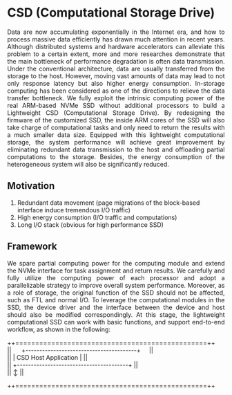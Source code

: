 # CSD (Computational Storage Drive)

<p align = "justify">
Data are now accumulating exponentially in the Internet era, and how to process massive data efficiently has drawn much attention in recent years. Although distributed systems and hardware accelerators can alleviate this problem to a certain extent, more and more researches demonstrate that the main bottleneck of performance degradation is often data transmission. Under the conventional architecture, data are usually transferred from the storage to the host. However, moving vast amounts of data may lead to not only response latency but also higher energy consumption. In-storage computing has been considered as one of the directions to relieve the data transfer bottleneck. We fully exploit the intrinsic computing power of the real ARM-based NVMe SSD without additional processors to build a Lightweight CSD (Computational Storage Drive). By redesigning the firmware of the customized SSD, the inside ARM cores of the SSD will also take charge of computational tasks and only need to return the results with a much smaller data size. Equipped with this lightweight computational storage, the system performance will achieve great improvement by eliminating redundant data transmission to the host and offloading partial computations to the storage. Besides, the energy consumption of the heterogeneous system will also be significantly reduced.
</p>

## Motivation

1. Redundant data movement (page migrations of the block-based interface induce tremendous I/O traffic)
2. High energy consumption (I/O traffic and computations)
3. Long I/O stack (obvious for high performance SSD)

## Framework

<p align = "justify">
We spare partial computing power for the computing module and extend the NVMe interface for task assignment and return results. We carefully and fully utilize the computing power of each processor and adopt a parallelizable strategy to improve overall system performance. Moreover, as a role of storage, the original function of the SSD should not be affected, such as FTL and normal I/O. To leverage the computational modules in the SSD, the device driver and the interface between the device and host should also be modified correspondingly. At this stage, the lightweight computational SSD can work with basic functions, and support end-to-end workflow, as shown in the following:
</p>

++================================================++<br />
||&nbsp; &nbsp; &nbsp;   +----------------------------------------+&nbsp; &nbsp; &nbsp;||<br />
||   |          CSD Host Application          |   ||<br />
||   +----------------------------------------+   ||<br />
||              $\updownarrow$                    ||<br />
                
++================================================++
